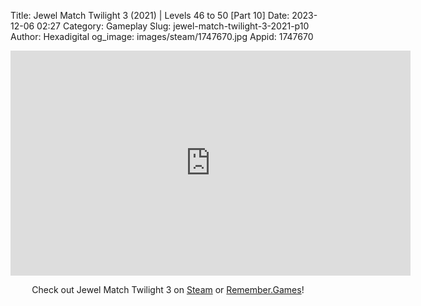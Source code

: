 Title: Jewel Match Twilight 3 (2021) | Levels 46 to 50 [Part 10]
Date: 2023-12-06 02:27
Category: Gameplay
Slug: jewel-match-twilight-3-2021-p10
Author: Hexadigital
og_image: images/steam/1747670.jpg
Appid: 1747670

<center><iframe src="https://www.youtube.com/embed/rIP4C87UXPY?feature=oembed" allow="accelerometer; autoplay; encrypted-media; gyroscope; picture-in-picture" width="640" height="360" frameborder="0"></iframe>

Check out Jewel Match Twilight 3 on [Steam](https://store.steampowered.com/app/1747670/?curator_clanid=34633900) or [Remember.Games](https://remember.games/game/8084/jewel-match-twilight-3/)!</center>